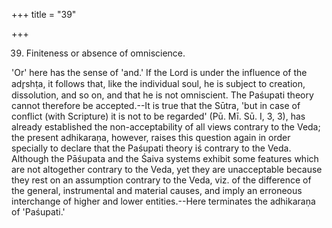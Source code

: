 +++
title = "39"

+++


39. Finiteness or absence of omniscience.

'Or' here has the sense of 'and.' If the Lord is under the influence of the adr̥shṭa, it follows that, like the individual soul, he is subject to creation, dissolution, and so on, and that he is not omniscient. The Paśupati theory cannot therefore be accepted.--It is true that the Sūtra, 'but in case of conflict (with Scripture) it is not to be regarded' (Pū. Mī. Sū. I, 3, 3), has already established the non-acceptability of all views contrary to the Veda; the present adhikaraṇa, however, raises this question again in order specially to declare that the Paśupati theory iś contrary to the Veda. Although the Pāśupata and the Śaiva systems exhibit some features which are not altogether contrary to the Veda, yet they are unacceptable because they rest on an assumption contrary to the Veda, viz. of the difference of the general, instrumental and material causes, and imply an erroneous interchange of higher and lower entities.--Here terminates the adhikaraṇa of 'Paśupati.'

